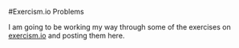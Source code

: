 #Exercism.io Problems

I am going to be working my way through some of the exercises on [exercism.io](http://exercism.io/) and posting them here.